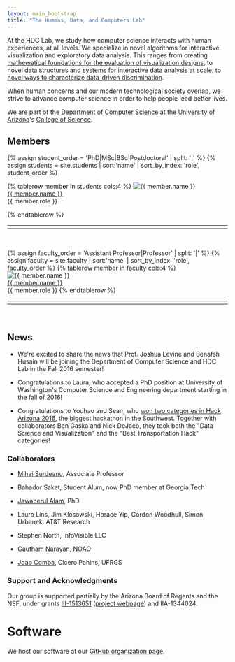 ```yaml
---
layout: main_bootstrap
title: "The Humans, Data, and Computers Lab"
---
```


At the HDC Lab, we study how computer science interacts with human
experiences, at all levels. We specialize in novel algorithms for
interactive visualization and exploratory data analysis. This ranges
from creating
[mathematical foundations for the evaluation of visualization designs](http://algebraicvis.net),
to
[novel data structures and systems for interactive data analysis at scale](http://nanocubes.net),
to
[novel ways to characterize data-driven discrimination](http://fairness.haverford.edu).

When human concerns and our modern technological society overlap, we
strive to advance computer science in order to help people lead better lives.

We are part of the
[Department of Computer Science](http://www.cs.arizona.edu) at the
[University of Arizona](http://www.arizona.edu)'s
[College of Science](http://cos.arizona.edu/).

## Members

<table width="100%">
{% assign student_order = 'PhD|MSc|BSc|Postdoctoral' | split: '|' %}
{% assign students = site.students | sort:'name' | sort_by_index: 'role', student_order %}

{% tablerow member in students cols:4 %}
  <img src="{{ member.photo | default: 'headshots/placeholder.png' }}" alt="{{ member.name }}"><br>
  <a href="{{ member.website }}">{{ member.name }}</a><br>
  {{ member.role }}
  <td width="2%"></td>
{% endtablerow %}
</table>

<p><br></p>

<table width="100%">
{% assign faculty_order = 'Assistant Professor|Professor' | split: '|' %}
{% assign faculty = site.faculty | sort:'name' | sort_by_index: 'role', faculty_order %}
{% tablerow member in faculty cols:4 %}
  <img src="{{ member.photo | default: 'headshots/placeholder.png' }}" alt="{{ member.name }}"><br>
  <a href="{{ member.website }}">{{ member.name }}</a><br>
  {{ member.role }}
  <td width="2%"></td>
{% endtablerow %}
</table>
<br>

## News

* We're excited to share the news that Prof. Joshua Levine and Benafsh
  Husain will be joining the Department of Computer Science and HDC
  Lab in the Fall 2016 semester!

* Congratulations to Laura, who accepted a PhD position at University
  of Washington's Computer Science and Engineering department starting
  in the fall of 2016!

* Congratulations to Youhao and Sean, who
  [won two categories in Hack Arizona 2016](http://hackarizona.org/winners/),
  the biggest hackathon in the Southwest. Together with collaborators
  Ben Gaska and Nick DeJaco, they took both the "Data Science and
  Visualization" and the "Best Transportation Hack" categories!

### Collaborators

* [Mihai Surdeanu](http://www.surdeanu.info/mihai/), Associate Professor

* Bahador Saket, Student Alum, now PhD member at Georgia Tech

* [Jawaherul Alam](http://www.cs.arizona.edu/~mjalam/), PhD

* Lauro Lins, Jim Klosowski, Horace Yip, Gordon Woodhull, Simon Urbanek: AT&T Research
  
* Stephen North, InfoVisible LLC

* [Gautham Narayan](http://ast.noao.edu/about/people/narayan), NOAO

* [Joao Comba](http://www.inf.ufrgs.br/~comba/), Cicero Pahins, UFRGS

### Support and Acknowledgments

Our group is supported partially by the Arizona Board of Regents and
the NSF, under grants
[III-1513651](http://www.nsf.gov/awardsearch/showAward?AWD_ID=1513651)
([project webpage](http://www.sci.utah.edu/~beiwang/networktdav/networktdav.html))
and IIA-1344024.

# Software

We host our software at our [GitHub organization page](http://github.com/hdc-arizona/).
